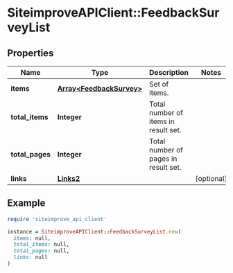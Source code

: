 # SiteimproveAPIClient::FeedbackSurveyList

## Properties

| Name | Type | Description | Notes |
| ---- | ---- | ----------- | ----- |
| **items** | [**Array&lt;FeedbackSurvey&gt;**](FeedbackSurvey.md) | Set of items. |  |
| **total_items** | **Integer** | Total number of items in result set. |  |
| **total_pages** | **Integer** | Total number of pages in result set. |  |
| **links** | [**Links2**](Links2.md) |  | [optional] |

## Example

```ruby
require 'siteimprove_api_client'

instance = SiteimproveAPIClient::FeedbackSurveyList.new(
  items: null,
  total_items: null,
  total_pages: null,
  links: null
)
```

